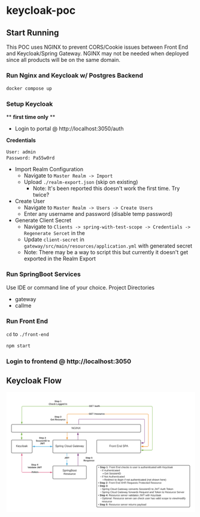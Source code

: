 # keycloak-poc

## Start Running

This POC uses NGINX to prevent CORS/Cookie issues between Front End and Keycloak/Spring Gateway. NGINX may not be needed when deployed since all products will be on the same domain.

### Run Nginx and Keycloak w/ Postgres Backend

```bash
docker compose up
```

### Setup Keycloak

\*\* **first time only** \*\*

- Login to portal @ http://localhost:3050/auth

**Credentials**

```
User: admin
Password: Pa55w0rd
```

- Import Realm Configuration
  - Navigate to `Master Realm -> Import`
  - Upload `./realm-export.json` (skip on existing)
    - Note: It's been reported this doesn't work the first time. Try twice?
- Create User
  - Navigate to `Master Realm -> Users -> Create Users`
  - Enter any username and password (disable temp password)
- Generate Client Secret
  - Navigate to `Clients -> spring-with-test-scope -> Credentials -> Regenerate Sercet` in the
  - Update `client-secret` in `gateway/src/main/resources/application.yml` with generated secret
  - Note: There may be a way to script this but currently it doesn't get exported in the Realm Export

### Run SpringBoot Services
Use IDE or command line of your choice.
Project Directories
- gateway
- callme

### Run Front End

`cd` to `./front-end`

```bash
npm start
```

### Login to frontend @ http://localhost:3050

## Keycloak Flow

<p align="center">
  <img src="./docs/keycloak-flow.png" />
</p>
